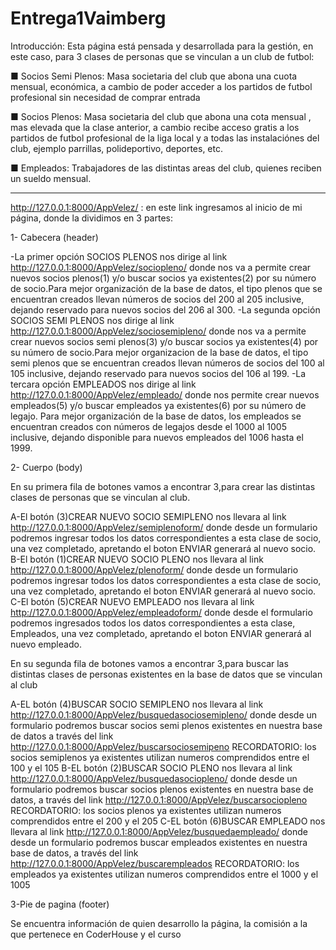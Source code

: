 # Entrega1Vaimberg


Introducción: Esta página está pensada y desarrollada para la gestión, en este caso, para 3 clases de personas que se vinculan a un club de futbol:

■ Socios Semi Plenos: Masa societaria del club que abona una cuota mensual, económica, a cambio de poder acceder a los partidos de futbol profesional sin necesidad de
comprar entrada

■ Socios Plenos: Masa societaria del club que abona una cota mensual , mas elevada que la clase anterior, a cambio recibe acceso gratis a los partidos de futbol profesional de la liga local y a todas las 
instalaciónes del club, ejemplo parrillas, polideportivo, deportes, etc.

■ Empleados: Trabajadores de las distintas areas del club, quienes reciben un sueldo mensual.

- - - - - - - - - - - - - - - - - - - - - - - - - - - - - - - - - - - - - - - - - - - - - - - - - - - - - - - - - - - - - - - - - - - - - - 


http://127.0.0.1:8000/AppVelez/ : en este link ingresamos al inicio de mi página, donde la dividimos en 3 partes:

1- Cabecera (header)

-La primer opción SOCIOS PLENOS nos dirige al link http://127.0.0.1:8000/AppVelez/sociopleno/ donde nos va a permite crear nuevos socios plenos(1) y/o buscar socios 
ya existentes(2) por su número de socio.Para mejor organización de la base de datos, el tipo plenos que se encuentran creados llevan números de socios del 200 al 205 
inclusive, dejando reservado para nuevos socios del 206 al 300.
-La segunda opción SOCIOS SEMI PLENOS nos dirige al link http://127.0.0.1:8000/AppVelez/sociosemipleno/ donde nos va a permite crear nuevos socios semi plenos(3) y/o 
buscar socios ya existentes(4) por su número de socio.Para mejor organizacion de la base de datos, el tipo semi plenos que se encuentran creados llevan números de socios
del 100 al 105 inclusive, dejando reservado para nuevos socios del 106 al 199.
-La tercara opción EMPLEADOS nos dirige al link http://127.0.0.1:8000/AppVelez/empleado/ donde nos permite crear nuevos empleados(5) y/o buscar empleados ya 
existentes(6) por su número de legajo. Para mejor organización de la base de datos, los empleados se encuentran creados con números de legajos desde el 1000 al 1005 inclusive,
dejando disponible para nuevos empleados del 1006 hasta el 1999.

2- Cuerpo (body)

En su primera fila de botones vamos a encontrar 3,para crear las distintas clases de personas que se vinculan al club. 

  A-El botón (3)CREAR NUEVO SOCIO SEMIPLENO nos llevara al link http://127.0.0.1:8000/AppVelez/semiplenoform/ donde desde un formulario podremos ingresar todos los 
  datos correspondientes a esta clase de socio, una vez completado, apretando el boton ENVIAR generará al nuevo socio.
  B-El botón (1)CREAR NUEVO SOCIO PLENO nos llevara al link http://127.0.0.1:8000/AppVelez/plenoform/ donde desde un formulario podremos ingresar todos los datos 
  correspondientes a esta clase de socio, una vez completado, apretando el boton ENVIAR generará al nuevo socio.
  C-El botón (5)CREAR NUEVO EMPLEADO nos llevara al link http://127.0.0.1:8000/AppVelez/empleadoform/ donde desde el formulario podremos ingresados todos los datos 
  correspondientes a esta clase, Empleados, una vez completado, apretando el boton ENVIAR generará al nuevo empleado.
  
En su segunda fila de botones vamos a encontrar 3,para buscar las distintas clases de personas existentes en la base de datos que se vinculan al club

  A-EL botón (4)BUSCAR SOCIO SEMIPLENO nos llevara al link http://127.0.0.1:8000/AppVelez/busquedasociosemipleno/ donde desde un formulario podremos buscar socios semi
  plenos existentes en nuestra base de datos a través del link http://127.0.0.1:8000/AppVelez/buscarsociosemipeno
  RECORDATORIO: los socios semiplenos ya existentes utilizan numeros comprendidos entre el 100 y el 105 
  B-EL botón (2)BUSCAR SOCIO PLENO nos llevara al link http://127.0.0.1:8000/AppVelez/busquedasociopleno/ donde desde un formulario podremos buscar socios plenos
  existentes en nuestra base de datos, a través del link http://127.0.0.1:8000/AppVelez/buscarsociopleno
  RECORDATORIO: los socios plenos ya existentes utilizan numeros comprendidos entre el 200 y el 205
  C-EL botón (6)BUSCAR EMPLEADO nos llevara al link http://127.0.0.1:8000/AppVelez/busquedaempleado/ donde desde un formulario podremos buscar empleados existentes 
  en nuestra base de datos, a través del link http://127.0.0.1:8000/AppVelez/buscarempleados
  RECORDATORIO: los empleados ya existentes utilizan numeros comprendidos entre el 1000 y el 1005
  
 3-Pie de pagina (footer)
 
 Se encuentra información de quien desarrollo la página, la comisión a la que pertenece en CoderHouse y el curso
  
  
